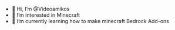 - 👋 Hi, I’m @Videoamikos
- 👀 I’m interested in Minecraft
- 🌱 I’m currently learning how to make minecraft Bedrock Add-ons
